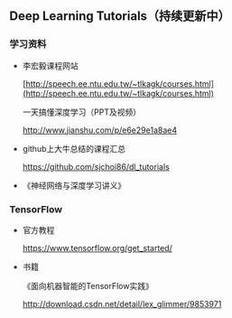 ## Deep Learning Tutorials（持续更新中）

### 学习资料

- 李宏毅课程网站

  [http://speech.ee.ntu.edu.tw/~tlkagk/courses.html](http://speech.ee.ntu.edu.tw/~tlkagk/courses.html)

  一天搞懂深度学习（PPT及视频）

  http://www.jianshu.com/p/e6e29e1a8ae4

- github上大牛总结的课程汇总

  https://github.com/sjchoi86/dl_tutorials

- 《神经网络与深度学习讲义》

### TensorFlow

- 官方教程

  https://www.tensorflow.org/get_started/

- 书籍

  《面向机器智能的TensorFlow实践》

  http://download.csdn.net/detail/lex_glimmer/9853971

  ​